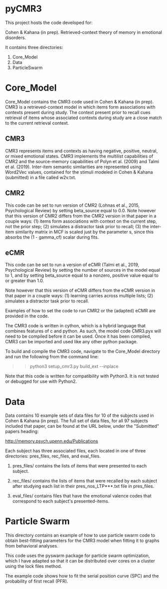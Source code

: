 # pyCMR3

This project hosts the code developed for: 

Cohen & Kahana (in prep). Retrieved-context theory of memory in emotional disorders.

It contains three directories: 

1. Core_Model
2. Data
3. ParticleSwarm

# Core_Model

Core_Model contains the CMR3 code used in Cohen & Kahana (in prep). CMR3 is a
retrieved-context model in which items form associations with contexts present
during study. The context present prior to recall cues retrieval of items 
whose associated contexts during study are a close match to the current 
retrieval context.

## CMR3

CMR3 represents items and contexts as having negative, positive, neutral, or
mixed emotional states. CMR3 implements the multilist capabilities of CMR2
and the source-memory capabilities of Polyn et al. (2009) and Talmi et al. (2019).
Inter-item semantic similarities are represented using Word2Vec values, contained
for the stimuli modeled in Cohen & Kahana (submitted) in a file called w2v.txt.

## CMR2
This code can be set to run version of CMR2 (Lohnas et al., 2015, Psychological Review)
by setting beta_source equal to 0.0. Note however that this version of CMR2 
differs from the CMR2 version in that paper in a couple ways: (1) items form
associations with context on the current step, not the prior step; (2) simulates
a distractor task prior to recall; (3) the inter-item similarity matrix in MCF is 
scaled just by the parameter s, since this absorbs the (1 - gamma_cf) scalar
during fits.

## eCMR
This code can be set to run a version of eCMR (Talmi et al., 2019, Psychological Review) 
by setting the number of sources in the model equal to 1, and by setting 
beta_source equal to a nonzero, positive value equal to or greater than 1.0. 

Note however that this version of eCMR differs from the eCMR version in that paper in a couple
ways: (1) learning carries across multiple lists; (2) simulates a distractor task
prior to recall.

Examples of how to set the code to run CMR2 or the (adapted) eCMR are provided 
in the code.

The CMR3 code is written in cython, which is a hybrid language that combines
features of c and python. As such, the model code CMR3.pyx will need to 
be compiled before it can be used. Once it has been compiled, CMR3 can
be imported and used like any other python package.

To build and compile the CMR3 code, navigate to the Core_Model directory
and run the following from the command line:

>> python3 setup_cmr3.py build_ext --inplace

Note that this code is written for compatibility with Python3. It is not tested 
or debugged for use with Python2.

# Data

Data contains 10 example sets of data files for 10 of the subjects 
used in Cohen & Kahana (in prep). The full set of data files, for all 97
subjects included that paper, can be found at the URL below, 
under the "Submitted" papers heading:

http://memory.psych.upenn.edu/Publications

Each subject has three associated files, each located in one of three
directories: pres_files, rec_files, and eval_files. 

1. pres_files/  contains the lists of items that were presented to each
subject. 

2. rec_files/  contains the lists of items that were recalled
by each subject after studying each list in their pres_nos_LTP***.txt file in pres_files.

3. eval_files/  contains files that have the emotional valence codes 
that correspond to each subject's presented-items.

# Particle Swarm

This directory contains an example of how to use particle swarm code to 
obtain best-fitting parameters for the CMR3 model when fitting it to
graphs from behavioral analyses. 

This code uses the pyswarm package for particle swarm optimization, which
I have adapted so that it can be distributed over cores on a cluster using
the lock files method. 

The example code shows how to fit the serial position curve (SPC) 
and the probability of first recall (PFR).
